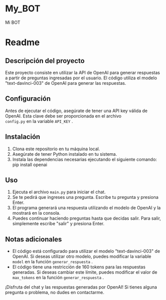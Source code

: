 # My_BOT
Mi BOT
# Readme

## Descripción del proyecto
Este proyecto consiste en utilizar la API de OpenAI para generar respuestas a partir de preguntas ingresadas por el usuario. 
El código utiliza el modelo "text-davinci-003" de OpenAI para generar las respuestas.

## Configuración
Antes de ejecutar el código, asegúrate de tener una API key válida de OpenAI. Esta clave debe ser proporcionada en el archivo  
`config.py`  en la variable  `API_KEY` .

## Instalación
1. Clona este repositorio en tu máquina local.
2. Asegúrate de tener Python instalado en tu sistema.
3. Instala las dependencias necesarias ejecutando el siguiente comando:
pip install openai
## Uso
1. Ejecuta el archivo  `main.py`  para iniciar el chat.
2. Se te pedirá que ingreses una pregunta. Escribe tu pregunta y presiona Enter.
3. El programa generará una respuesta utilizando el modelo de OpenAI y la mostrará en la consola.
4. Puedes continuar haciendo preguntas hasta que decidas salir. Para salir, simplemente escribe "salir" y presiona Enter.

## Notas adicionales
- El código está configurado para utilizar el modelo "text-davinci-003" de OpenAI. Si deseas utilizar otro modelo, puedes modificar la variable  `model`  en la función  `generar_respuesta` .
- El código tiene una restricción de 160 tokens para las respuestas generadas. Si deseas cambiar este límite, puedes modificar el valor de  `max_tokens`  en la función  `generar_respuesta` .

¡Disfruta del chat y las respuestas generadas por OpenAI! Si tienes alguna pregunta o problema, no dudes en contactarme.


